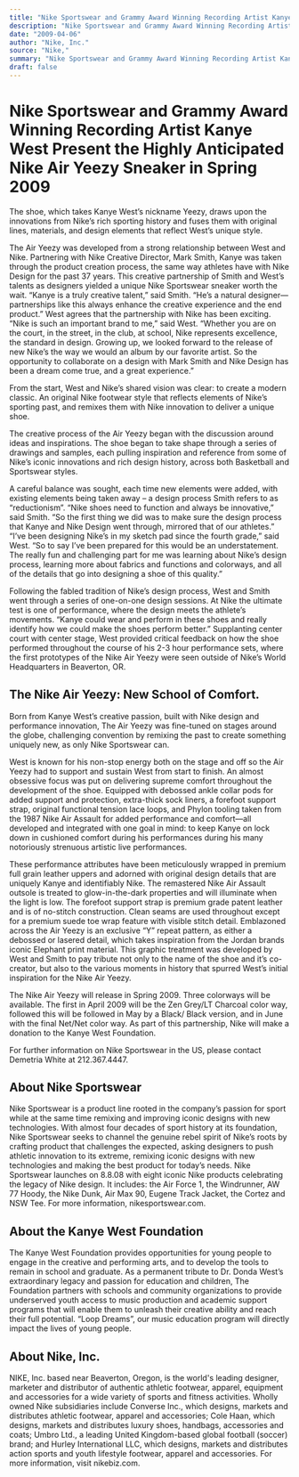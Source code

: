 ```yaml
---
title: "Nike Sportswear and Grammy Award Winning Recording Artist Kanye West Present the Highly Anticipated Nike Air Yeezy Sneaker in Spring 2009"
description: "Nike Sportswear and Grammy Award Winning Recording Artist Kanye West Presents the Highly Anticipated Nike Air Yeezy Sneaker in Spring 2009. The shoe draws upon the innovations from Nike’s rich sportin..."
date: "2009-04-06"
author: "Nike, Inc."
source: "Nike,"
summary: "Nike Sportswear and Grammy Award Winning Recording Artist Kanye West Presents the Highly Anticipated Nike Air Yeezy Sneaker in Spring 2009. The shoe draws upon the innovations from Nike’s rich sporting history and fuses them with original lines, materials, and design elements that reflect West’s unique style."
draft: false
---
```


# Nike Sportswear and Grammy Award Winning Recording Artist Kanye West Present the Highly Anticipated Nike Air Yeezy Sneaker in Spring 2009

The shoe, which takes Kanye West’s nickname Yeezy, draws upon the innovations from Nike’s rich sporting history and fuses them with original lines, materials, and design elements that reflect West’s unique style.

The Air Yeezy was developed from a strong relationship between West and Nike. Partnering with Nike Creative Director, Mark Smith, Kanye was taken through the product creation process, the same way athletes have with Nike Design for the past 37 years. This creative partnership of Smith and West’s talents as designers yielded a unique Nike Sportswear sneaker worth the wait. “Kanye is a truly creative talent,” said Smith. “He’s a natural designer—partnerships like this always enhance the creative experience and the end product.” West agrees that the partnership with Nike has been exciting. “Nike is such an important brand to me,” said West. “Whether you are on the court, in the street, in the club, at school, Nike represents excellence, the standard in design. Growing up, we looked forward to the release of new Nike’s the way we would an album by our favorite artist. So the opportunity to collaborate on a design with Mark Smith and Nike Design has been a dream come true, and a great experience.”

From the start, West and Nike’s shared vision was clear: to create a modern classic. An original Nike footwear style that reflects elements of Nike’s sporting past, and remixes them with Nike innovation to deliver a unique shoe.

The creative process of the Air Yeezy began with the discussion around ideas and inspirations. The shoe began to take shape through a series of drawings and samples, each pulling inspiration and reference from some of Nike’s iconic innovations and rich design history, across both Basketball and Sportswear styles.

A careful balance was sought, each time new elements were added, with existing elements being taken away – a design process Smith refers to as “reductionism”. “Nike shoes need to function and always be innovative,” said Smith. “So the first thing we did was to make sure the design process that Kanye and Nike Design went through, mirrored that of our athletes.” “I’ve been designing Nike’s in my sketch pad since the fourth grade,” said West. “So to say I’ve been prepared for this would be an understatement. The really fun and challenging part for me was learning about Nike’s design process, learning more about fabrics and functions and colorways, and all of the details that go into designing a shoe of this quality.”

Following the fabled tradition of Nike’s design process, West and Smith went through a series of one-on-one design sessions. At Nike the ultimate test is one of performance, where the design meets the athlete’s movements. “Kanye could wear and perform in these shoes and really identify how we could make the shoes perform better.” Supplanting center court with center stage, West provided critical feedback on how the shoe performed throughout the course of his 2-3 hour performance sets, where the first prototypes of the Nike Air Yeezy were seen outside of Nike’s World Headquarters in Beaverton, OR.

## The Nike Air Yeezy: New School of Comfort.

Born from Kanye West’s creative passion, built with Nike design and performance innovation, The Air Yeezy was fine-tuned on stages around the globe, challenging convention by remixing the past to create something uniquely new, as only Nike Sportswear can.

West is known for his non-stop energy both on the stage and off so the Air Yeezy had to support and sustain West from start to finish. An almost obsessive focus was put on delivering supreme comfort throughout the development of the shoe. Equipped with debossed ankle collar pods for added support and protection, extra-thick sock liners, a forefoot support strap, original functional tension lace loops, and Phylon tooling taken from the 1987 Nike Air Assault for added performance and comfort—all developed and integrated with one goal in mind: to keep Kanye on lock down in cushioned comfort during his performances during his many notoriously strenuous artistic live performances.

These performance attributes have been meticulously wrapped in premium full grain leather uppers and adorned with original design details that are uniquely Kanye and identifiably Nike. The remastered Nike Air Assault outsole is treated to glow-in-the-dark properties and will illuminate when the light is low. The forefoot support strap is premium grade patent leather and is of no-stitch construction. Clean seams are used throughout except for a premium suede toe wrap feature with visible stitch detail. Emblazoned across the Air Yeezy is an exclusive “Y” repeat pattern, as either a debossed or lasered detail, which takes inspiration from the Jordan brands iconic Elephant print material. This graphic treatment was developed by West and Smith to pay tribute not only to the name of the shoe and it’s co-creator, but also to the various moments in history that spurred West’s initial inspiration for the Nike Air Yeezy.

The Nike Air Yeezy will release in Spring 2009. Three colorways will be available. The first in April 2009 will be the Zen Grey/LT Charcoal color way, followed this will be followed in May by a Black/ Black version, and in June with the final Net/Net color way. As part of this partnership, Nike will make a donation to the Kanye West Foundation.

For further information on Nike Sportswear in the US, please contact Demetria White at 212.367.4447.

## About Nike Sportswear

Nike Sportswear is a product line rooted in the company’s passion for sport while at the same time remixing and improving iconic designs with new technologies. With almost four decades of sport history at its foundation, Nike Sportswear seeks to channel the genuine rebel spirit of Nike’s roots by crafting product that challenges the expected, asking designers to push athletic innovation to its extreme, remixing iconic designs with new technologies and making the best product for today’s needs. Nike Sportswear launches on 8.8.08 with eight iconic Nike products celebrating the legacy of Nike design. It includes: the Air Force 1, the Windrunner, AW 77 Hoody, the Nike Dunk, Air Max 90, Eugene Track Jacket, the Cortez and NSW Tee. For more information, nikesportswear.com.

## About the Kanye West Foundation

The Kanye West Foundation provides opportunities for young people to engage in the creative and performing arts, and to develop the tools to remain in school and graduate. As a permanent tribute to Dr. Donda West’s extraordinary legacy and passion for education and children, The Foundation partners with schools and community organizations to provide underserved youth access to music production and academic support programs that will enable them to unleash their creative ability and reach their full potential. “Loop Dreams”, our music education program will directly impact the lives of young people.

## About Nike, Inc.

NIKE, Inc. based near Beaverton, Oregon, is the world's leading designer, marketer and distributor of authentic athletic footwear, apparel, equipment and accessories for a wide variety of sports and fitness activities. Wholly owned Nike subsidiaries include Converse Inc., which designs, markets and distributes athletic footwear, apparel and accessories; Cole Haan, which designs, markets and distributes luxury shoes, handbags, accessories and coats; Umbro Ltd., a leading United Kingdom-based global football (soccer) brand; and Hurley International LLC, which designs, markets and distributes action sports and youth lifestyle footwear, apparel and accessories. For more information, visit nikebiz.com.
